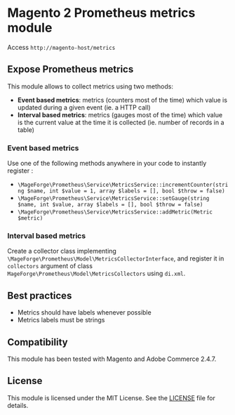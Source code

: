 # Magento 2 Prometheus metrics module

Access `http://magento-host/metrics`

## Expose Prometheus metrics

This module allows to collect metrics using two methods:

* **Event based metrics**: metrics (counters most of the time) which value is updated during a given event (ie. a HTTP call)
* **Interval based metrics**: metrics (gauges most of the time) which value is the current value at the time it is collected (ie. number of records in a table)

### Event based metrics

Use one of the following methods anywhere in your code to instantly register :

* `\MageForge\Prometheus\Service\MetricsService::incrementCounter(string $name, int $value = 1, array $labels = [], bool $throw = false)`
* `\MageForge\Prometheus\Service\MetricsService::setGauge(string $name, int $value, array $labels = [], bool $throw = false)`
* `\MageForge\Prometheus\Service\MetricsService::addMetric(Metric $metric)`

### Interval based metrics

Create a collector class implementing `\MageForge\Prometheus\Model\MetricsCollectorInterface`, and register it in `collectors` argument of class `MageForge\Prometheus\Model\MetricsCollectors` using `di.xml`.

## Best practices

* Metrics should have labels whenever possible
* Metrics labels must be strings

## Compatibility

This module has been tested with Magento and Adobe Commerce 2.4.7.

## License

This module is licensed under the MIT License. See the [LICENSE](LICENSE) file for details.
